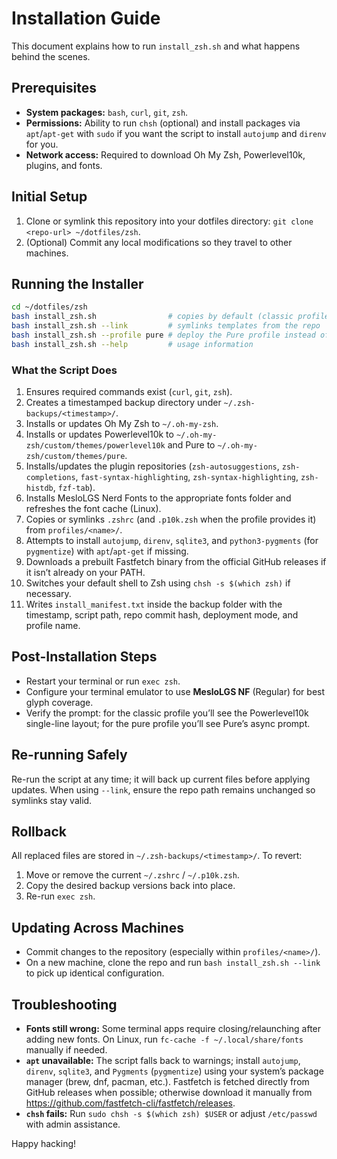 # Installation Guide

This document explains how to run `install_zsh.sh` and what happens behind the scenes.

## Prerequisites
- **System packages:** `bash`, `curl`, `git`, `zsh`.
- **Permissions:** Ability to run `chsh` (optional) and install packages via `apt`/`apt-get` with `sudo` if you want the script to install `autojump` and `direnv` for you.
- **Network access:** Required to download Oh My Zsh, Powerlevel10k, plugins, and fonts.

## Initial Setup
1. Clone or symlink this repository into your dotfiles directory: `git clone <repo-url> ~/dotfiles/zsh`.
2. (Optional) Commit any local modifications so they travel to other machines.

## Running the Installer
```bash
cd ~/dotfiles/zsh
bash install_zsh.sh                # copies by default (classic profile)
bash install_zsh.sh --link         # symlinks templates from the repo
bash install_zsh.sh --profile pure # deploy the Pure profile instead of Powerlevel10k
bash install_zsh.sh --help         # usage information
```

### What the Script Does
1. Ensures required commands exist (`curl`, `git`, `zsh`).
2. Creates a timestamped backup directory under `~/.zsh-backups/<timestamp>/`.
3. Installs or updates Oh My Zsh to `~/.oh-my-zsh`.
4. Installs or updates Powerlevel10k to `~/.oh-my-zsh/custom/themes/powerlevel10k` and Pure to `~/.oh-my-zsh/custom/themes/pure`.
5. Installs/updates the plugin repositories (`zsh-autosuggestions`, `zsh-completions`, `fast-syntax-highlighting`, `zsh-syntax-highlighting`, `zsh-histdb`, `fzf-tab`).
6. Installs MesloLGS Nerd Fonts to the appropriate fonts folder and refreshes the font cache (Linux).
7. Copies or symlinks `.zshrc` (and `.p10k.zsh` when the profile provides it) from `profiles/<name>/`.
8. Attempts to install `autojump`, `direnv`, `sqlite3`, and `python3-pygments` (for `pygmentize`) with `apt`/`apt-get` if missing.
9. Downloads a prebuilt Fastfetch binary from the official GitHub releases if it isn’t already on your PATH.
10. Switches your default shell to Zsh using `chsh -s $(which zsh)` if necessary.
11. Writes `install_manifest.txt` inside the backup folder with the timestamp, script path, repo commit hash, deployment mode, and profile name.

## Post-Installation Steps
- Restart your terminal or run `exec zsh`.
- Configure your terminal emulator to use **MesloLGS NF** (Regular) for best glyph coverage.
- Verify the prompt: for the classic profile you’ll see the Powerlevel10k single-line layout; for the pure profile you’ll see Pure’s async prompt.

## Re-running Safely
Re-run the script at any time; it will back up current files before applying updates. When using `--link`, ensure the repo path remains unchanged so symlinks stay valid.

## Rollback
All replaced files are stored in `~/.zsh-backups/<timestamp>/`. To revert:
1. Move or remove the current `~/.zshrc` / `~/.p10k.zsh`.
2. Copy the desired backup versions back into place.
3. Re-run `exec zsh`.

## Updating Across Machines
- Commit changes to the repository (especially within `profiles/<name>/`).
- On a new machine, clone the repo and run `bash install_zsh.sh --link` to pick up identical configuration.

## Troubleshooting
- **Fonts still wrong:** Some terminal apps require closing/relaunching after adding new fonts. On Linux, run `fc-cache -f ~/.local/share/fonts` manually if needed.
- **`apt` unavailable:** The script falls back to warnings; install `autojump`, `direnv`, `sqlite3`, and `Pygments` (`pygmentize`) using your system’s package manager (brew, dnf, pacman, etc.). Fastfetch is fetched directly from GitHub releases when possible; otherwise download it manually from https://github.com/fastfetch-cli/fastfetch/releases.
- **`chsh` fails:** Run `sudo chsh -s $(which zsh) $USER` or adjust `/etc/passwd` with admin assistance.

Happy hacking!

